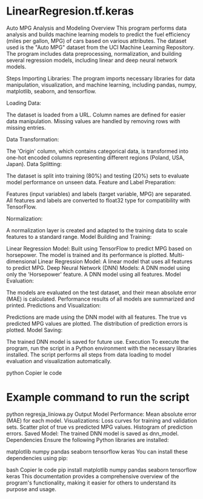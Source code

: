 # LinearRegresion.tf.keras

Auto MPG Analysis and Modeling
Overview
This program performs data analysis and builds machine learning models to predict the fuel efficiency (miles per gallon, MPG) of cars based on various attributes. The dataset used is the "Auto MPG" dataset from the UCI Machine Learning Repository. The program includes data preprocessing, normalization, and building several regression models, including linear and deep neural network models.

Steps
Importing Libraries: The program imports necessary libraries for data manipulation, visualization, and machine learning, including pandas, numpy, matplotlib, seaborn, and tensorflow.

Loading Data:

The dataset is loaded from a URL.
Column names are defined for easier data manipulation.
Missing values are handled by removing rows with missing entries.

Data Transformation:

The 'Origin' column, which contains categorical data, is transformed into one-hot encoded columns representing different regions (Poland, USA, Japan).
Data Splitting:

The dataset is split into training (80%) and testing (20%) sets to evaluate model performance on unseen data.
Feature and Label Preparation:

Features (input variables) and labels (target variable, MPG) are separated.
All features and labels are converted to float32 type for compatibility with TensorFlow.

Normalization:

A normalization layer is created and adapted to the training data to scale features to a standard range.
Model Building and Training:

Linear Regression Model: Built using TensorFlow to predict MPG based on horsepower. The model is trained and its performance is plotted.
Multi-dimensional Linear Regression Model: A linear model that uses all features to predict MPG.
Deep Neural Network (DNN) Models:
A DNN model using only the 'Horsepower' feature.
A DNN model using all features.
Model Evaluation:

The models are evaluated on the test dataset, and their mean absolute error (MAE) is calculated.
Performance results of all models are summarized and printed.
Predictions and Visualization:

Predictions are made using the DNN model with all features.
The true vs predicted MPG values are plotted.
The distribution of prediction errors is plotted.
Model Saving:

The trained DNN model is saved for future use.
Execution
To execute the program, run the script in a Python environment with the necessary libraries installed. The script performs all steps from data loading to model evaluation and visualization automatically.

python
Copier le code
# Example command to run the script
python regresja_liniowa.py
Output
Model Performance: Mean absolute error (MAE) for each model.
Visualizations:
Loss curves for training and validation sets.
Scatter plot of true vs predicted MPG values.
Histogram of prediction errors.
Saved Model: The trained DNN model is saved as dnn_model.
Dependencies
Ensure the following Python libraries are installed:

matplotlib
numpy
pandas
seaborn
tensorflow
keras
You can install these dependencies using pip:

bash
Copier le code
pip install matplotlib numpy pandas seaborn tensorflow keras
This documentation provides a comprehensive overview of the program's functionality, making it easier for others to understand its purpose and usage.
